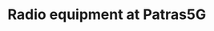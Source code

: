 <!-- TITLE: Radio Equipment -->
<!-- SUBTITLE: Radio equipment at Patras5G -->

# Radio equipment at Patras5G

